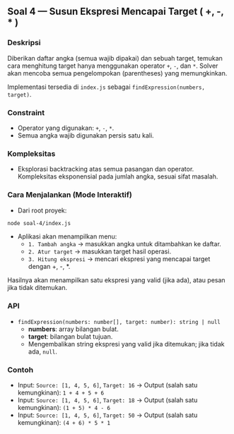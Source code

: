 ## Soal 4 — Susun Ekspresi Mencapai Target ( +, -, * )

### Deskripsi
Diberikan daftar angka (semua wajib dipakai) dan sebuah target, temukan cara menghitung target hanya menggunakan operator `+`, `-`, dan `*`. Solver akan mencoba semua pengelompokan (parentheses) yang memungkinkan.

Implementasi tersedia di `index.js` sebagai `findExpression(numbers, target)`.

### Constraint
- Operator yang digunakan: `+`, `-`, `*`.
- Semua angka wajib digunakan persis satu kali.

### Kompleksitas
- Eksplorasi backtracking atas semua pasangan dan operator. Kompleksitas eksponensial pada jumlah angka, sesuai sifat masalah.

### Cara Menjalankan (Mode Interaktif)
- Dari root proyek:

```bash
node soal-4/index.js
```

- Aplikasi akan menampilkan menu:
  - `1. Tambah angka` → masukkan angka untuk ditambahkan ke daftar.
  - `2. Atur target` → masukkan target hasil operasi.
  - `3. Hitung ekspresi` → mencari ekspresi yang mencapai target dengan +, -, *.

Hasilnya akan menampilkan satu ekspresi yang valid (jika ada), atau pesan jika tidak ditemukan.

### API
- `findExpression(numbers: number[], target: number): string | null`
  - **numbers**: array bilangan bulat.
  - **target**: bilangan bulat tujuan.
  - Mengembalikan string ekspresi yang valid jika ditemukan; jika tidak ada, `null`.

### Contoh
- Input: `Source: [1, 4, 5, 6]`, `Target: 16` → Output (salah satu kemungkinan): `1 + 4 + 5 + 6`
- Input: `Source: [1, 4, 5, 6]`, `Target: 18` → Output (salah satu kemungkinan): `(1 + 5) * 4 - 6`
- Input: `Source: [1, 4, 5, 6]`, `Target: 50` → Output (salah satu kemungkinan): `(4 + 6) * 5 * 1`


